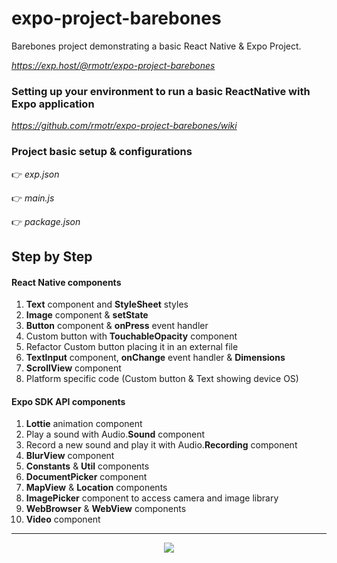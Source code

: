 # expo-project-barebones

Barebones project demonstrating a basic React Native & Expo Project.

*https://exp.host/@rmotr/expo-project-barebones*


### Setting up your environment to run a basic ReactNative with Expo application
*https://github.com/rmotr/expo-project-barebones/wiki*


### Project basic setup & configurations
👉 *exp.json*

👉 *main.js*

👉 *package.json*


## Step by Step

#### React Native components
1. **Text** component and **StyleSheet** styles
2. **Image** component & **setState**
3. **Button** component & **onPress** event handler
4. Custom button with **TouchableOpacity** component
5. Refactor Custom button placing it in an external file
6. **TextInput** component, **onChange** event handler & **Dimensions**
7. **ScrollView** component
8. Platform specific code (Custom button & Text showing device OS)

#### Expo SDK API components
1. **Lottie** animation component
2. Play a sound  with Audio.**Sound** component
3. Record a new sound and play it with Audio.**Recording** component
4. **BlurView** component
5. **Constants** & **Util** components
6. **DocumentPicker** component
7. **MapView** & **Location** components
8. **ImagePicker** component to access camera and image library
9. **WebBrowser** & **WebView** components
10. **Video** component

---
<p align="center">
  <img src="http://i.imgur.com/JEIGdC6.png">
</p>
